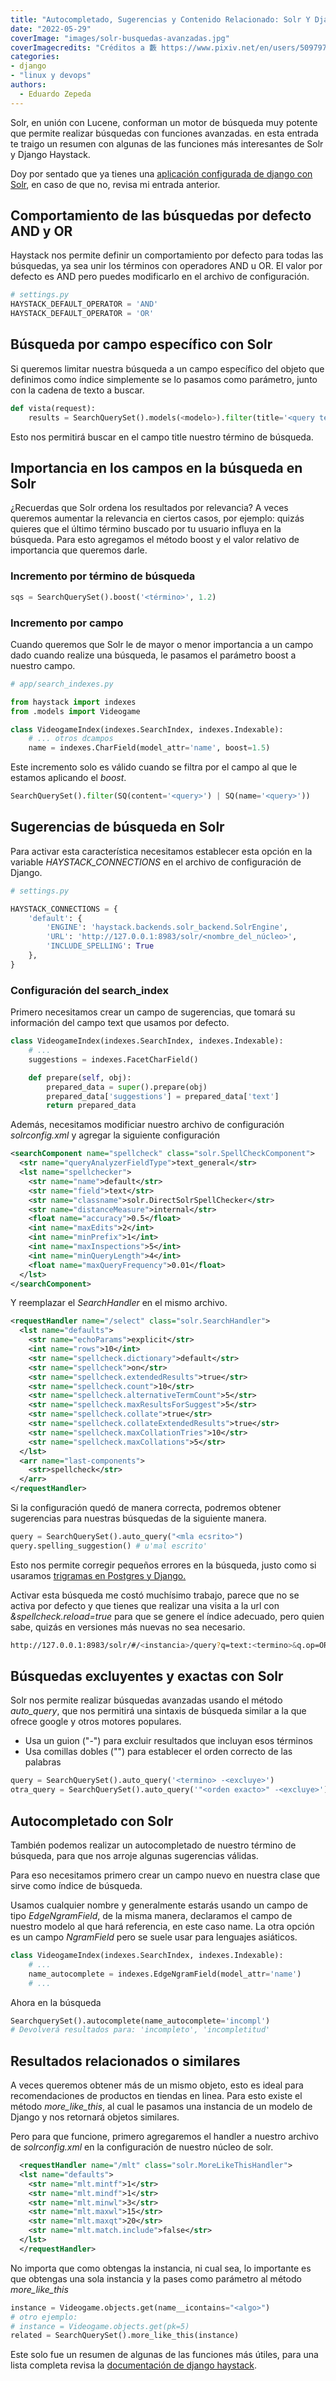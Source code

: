 ```yaml
---
title: "Autocompletado, Sugerencias y Contenido Relacionado: Solr Y Django"
date: "2022-05-29"
coverImage: "images/solr-busquedas-avanzadas.jpg"
coverImagecredits: "Créditos a 藪 https://www.pixiv.net/en/users/50979768"
categories:
- django
- "linux y devops"
authors:
  - Eduardo Zepeda
---
```


Solr, en unión con Lucene, conforman un motor de búsqueda muy potente que permite realizar búsquedas con funciones avanzadas. en esta entrada te traigo un resumen con  algunas de las funciones más interesantes de Solr y Django Haystack.

Doy por sentado que ya tienes una [aplicación configurada de django con Solr](/busquedas-con-solr-con-django-haystack/), en caso de que no, revisa mi entrada anterior.

## Comportamiento de las búsquedas por defecto AND y OR

Haystack nos permite definir un comportamiento por defecto para todas las búsquedas, ya sea unir los términos con operadores AND u OR. El valor por defecto es AND pero puedes modificarlo en el archivo de configuración.

```python
# settings.py
HAYSTACK_DEFAULT_OPERATOR = 'AND'
HAYSTACK_DEFAULT_OPERATOR = 'OR'
```

## Búsqueda por campo específico con Solr

Si queremos limitar nuestra búsqueda a un campo específico del objeto que definimos como índice simplemente se lo pasamos como parámetro, junto con la cadena de texto a buscar.

```python
def vista(request):
    results = SearchQuerySet().models(<modelo>).filter(title='<query text>')
```

Esto nos permitirá buscar en el campo title nuestro término de búsqueda.

## Importancia en los campos en la búsqueda en Solr

¿Recuerdas que Solr ordena los resultados por relevancia? A veces queremos aumentar la relevancia en ciertos casos, por ejemplo: quizás quieres que el último término buscado por tu usuario influya en la búsqueda. Para esto agregamos el método boost y el valor relativo de importancia que queremos darle.

### Incremento por término de búsqueda

```python
sqs = SearchQuerySet().boost('<término>', 1.2)
```

### Incremento por campo

Cuando queremos que Solr le de mayor o menor importancia a un campo dado cuando realize una búsqueda, le pasamos el parámetro boost a nuestro campo.

```python
# app/search_indexes.py

from haystack import indexes
from .models import Videogame

class VideogameIndex(indexes.SearchIndex, indexes.Indexable):
    # ... otros dcampos
    name = indexes.CharField(model_attr='name', boost=1.5)
```

Este incremento solo es válido cuando se filtra por el campo al que le estamos aplicando el *boost*.

```python
SearchQuerySet().filter(SQ(content='<query>') | SQ(name='<query>'))
```

## Sugerencias de búsqueda en Solr

Para activar esta característica necesitamos establecer esta opción en la variable *HAYSTACK_CONNECTIONS* en el archivo de configuración de Django.

```python
# settings.py

HAYSTACK_CONNECTIONS = {
    'default': {
        'ENGINE': 'haystack.backends.solr_backend.SolrEngine',
        'URL': 'http://127.0.0.1:8983/solr/<nombre_del_núcleo>',
        'INCLUDE_SPELLING': True
    },
}
```

### Configuración del search_index

Primero necesitamos crear un campo de sugerencias, que tomará su información del campo text que usamos por defecto.

```python
class VideogameIndex(indexes.SearchIndex, indexes.Indexable):
    # ...
    suggestions = indexes.FacetCharField()

    def prepare(self, obj):
        prepared_data = super().prepare(obj)
        prepared_data['suggestions'] = prepared_data['text']
        return prepared_data
```

Además, necesitamos modificiar nuestro archivo de configuración *solrconfig.xml* y agregar la siguiente configuración

```xml
<searchComponent name="spellcheck" class="solr.SpellCheckComponent">
  <str name="queryAnalyzerFieldType">text_general</str>
  <lst name="spellchecker">
    <str name="name">default</str>
    <str name="field">text</str>
    <str name="classname">solr.DirectSolrSpellChecker</str>
    <str name="distanceMeasure">internal</str>
    <float name="accuracy">0.5</float>
    <int name="maxEdits">2</int>
    <int name="minPrefix">1</int>
    <int name="maxInspections">5</int>
    <int name="minQueryLength">4</int>
    <float name="maxQueryFrequency">0.01</float>
  </lst>
</searchComponent>
```

Y reemplazar el *SearchHandler* en el mismo archivo.

```xml
<requestHandler name="/select" class="solr.SearchHandler">
  <lst name="defaults">
    <str name="echoParams">explicit</str>
    <int name="rows">10</int>
    <str name="spellcheck.dictionary">default</str>
    <str name="spellcheck">on</str>
    <str name="spellcheck.extendedResults">true</str>
    <str name="spellcheck.count">10</str>
    <str name="spellcheck.alternativeTermCount">5</str>
    <str name="spellcheck.maxResultsForSuggest">5</str>
    <str name="spellcheck.collate">true</str>
    <str name="spellcheck.collateExtendedResults">true</str>
    <str name="spellcheck.maxCollationTries">10</str>
    <str name="spellcheck.maxCollations">5</str>
  </lst>
  <arr name="last-components">
    <str>spellcheck</str>
  </arr>
</requestHandler>
```

Si la configuración quedó de manera correcta, podremos obtener sugerencias para nuestras búsquedas de la siguiente manera.

```python
query = SearchQuerySet().auto_query("<mla ecsrito>")
query.spelling_suggestion() # u'mal escrito'
```

Esto nos permite corregir pequeños errores en la búsqueda, justo como si usaramos [trigramas en Postgres y Django.](/trigramas-y-busquedas-avanzadas-con-django-y-postgres/)

Activar esta búsqueda me costó muchísimo trabajo, parece que no se activa por defecto y que tienes que realizar una visita a la url con *&spellcheck.reload=true* para que se genere el índice adecuado, pero quien sabe, quizás en versiones más nuevas no sea necesario.

```bash
http://127.0.0.1:8983/solr/#/<instancia>/query?q=text:<termino>&q.op=OR&spellcheck=true&spellcheck.q=<termino>&spellcheck.reload=true
```

## Búsquedas excluyentes y exactas con Solr

Solr nos permite realizar búsquedas avanzadas usando el método *auto_query*, que nos permitirá una sintaxis de búsqueda similar a la que ofrece google y otros motores populares.

* Usa un guion ("-") para excluir resultados que incluyan esos términos
* Usa comillas dobles ("") para establecer el orden correcto de las palabras
 
```python
query = SearchQuerySet().auto_query('<termino> -<excluye>')
otra_query = SearchQuerySet().auto_query('"<orden exacto>" -<excluye>')

```

## Autocompletado con Solr

También podemos realizar un autocompletado de nuestro término de búsqueda, para que nos arroje algunas sugerencias válidas. 

Para eso necesitamos primero crear un campo nuevo en nuestra clase que sirve como índice de búsqueda. 

Usamos cualquier nombre y generalmente estarás usando un campo de tipo *EdgeNgramField*, de la misma manera, declaramos el campo de nuestro modelo al que hará referencia, en este caso name. La otra opción es un campo *NgramField* pero se suele usar para lenguajes asiáticos.

```python
class VideogameIndex(indexes.SearchIndex, indexes.Indexable):
    # ...
    name_autocomplete = indexes.EdgeNgramField(model_attr='name')
    # ...
```
Ahora en la búsqueda 

```python
SearchquerySet().autocomplete(name_autocomplete='incompl')
# Devolverá resultados para: 'incompleto', 'incompletitud'
```

## Resultados relacionados o similares

A veces queremos obtener más de un mismo objeto, esto es ideal para recomendaciones de productos en tiendas en linea. Para esto existe el método *more_like_this*, al cual le pasamos una instancia de un modelo de Django y nos retornará objetos similares. 

Pero para que funcione, primero agregaremos el handler a nuestro archivo de *solrconfig.xml* en la configuración de nuestro núcleo de solr.

```xml
  <requestHandler name="/mlt" class="solr.MoreLikeThisHandler">
  <lst name="defaults">
    <str name="mlt.mintf">1</str>
    <str name="mlt.mindf">1</str>
    <str name="mlt.minwl">3</str>
    <str name="mlt.maxwl">15</str>
    <str name="mlt.maxqt">20</str>
    <str name="mlt.match.include">false</str>
  </lst>
  </requestHandler>
```

No importa que como obtengas la instancia, ni cual sea, lo importante es que obtengas una sola instancia y la pases como parámetro al método *more_like_this*

```python
instance = Videogame.objects.get(name__icontains="<algo>")
# otro ejemplo: 
# instance = Videogame.objects.get(pk=5)
related = SearchQuerySet().more_like_this(instance)
```

Este solo fue un resumen de algunas de las funciones más útiles, para una lista completa revisa la [documentación de django haystack](https://django-haystack.readthedocs.io/en/master/).